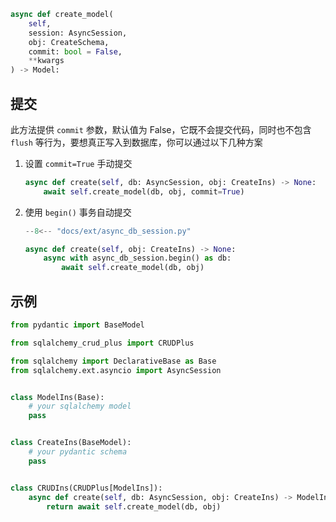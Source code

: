 ````py
async def create_model(
    self,
    session: AsyncSession,
    obj: CreateSchema,
    commit: bool = False,
    **kwargs
) -> Model:
````

## 提交

此方法提供 `commit` 参数，默认值为 False，它既不会提交代码，同时也不包含 `flush` 等行为，要想真正写入到数据库，你可以通过以下几种方案

1. 设置 `commit=True` 手动提交

      ```py hl_lines="2"
      async def create(self, db: AsyncSession, obj: CreateIns) -> None:
          await self.create_model(db, obj, commit=True)
      ```

2. 使用 `begin()` 事务自动提交

      ```py hl_lines="9"
      --8<-- "docs/ext/async_db_session.py"
      
      async def create(self, obj: CreateIns) -> None:
          async with async_db_session.begin() as db:
              await self.create_model(db, obj)
      ```

## 示例

```py title="create_model" hl_lines="21"
from pydantic import BaseModel

from sqlalchemy_crud_plus import CRUDPlus

from sqlalchemy import DeclarativeBase as Base
from sqlalchemy.ext.asyncio import AsyncSession


class ModelIns(Base):
    # your sqlalchemy model
    pass


class CreateIns(BaseModel):
    # your pydantic schema
    pass


class CRUDIns(CRUDPlus[ModelIns]):
    async def create(self, db: AsyncSession, obj: CreateIns) -> ModelIns:
        return await self.create_model(db, obj)
```
